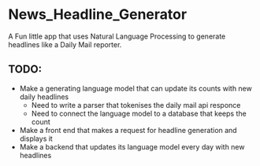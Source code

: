 # News_Headline_Generator
A Fun little app that uses Natural Language Processing to generate headlines like a Daily Mail reporter.


## TODO:
*  Make a generating language model that can update its counts with new daily headlines
   * Need to write a parser that tokenises the daily mail api responce
   * Need to connect the language model to a database that keeps the count
* Make a front end that makes a request for headline generation and displays it
* Make a backend that updates its language model every day with new headlines
